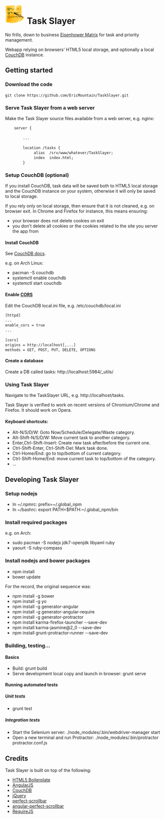 # ![Logo](/img/TaskSlayer.png?raw=true "Logo") Task Slayer

No frills, down to business [Eisenhower Matrix](http://en.wikipedia.org/wiki/Time_management#The_Eisenhower_Method) for task and priority management.

Webapp relying on browsers' HTML5 local storage, and optionally a local [CouchDB](http://couchdb.apache.org/) instance.


## Getting started

### Download the code

````Shell
git clone https://github.com/EricMountain/TaskSlayer.git
````

### Serve Task Slayer from a web server

Make the Task Slayer source files available from a web server, e.g. nginx:

```Nginx
    server {

        ...

        location /tasks {
             alias  /srv/www/whatever/TaskSlayer;
             index  index.html;
        }
```

### Setup CouchDB (optional)

If you install CouchDB, task data will be saved both to HTML5 local
storage and the CouchDB instance on your system, otherwise it will only
be saved to local storage.

If you rely only on local storage, then ensure that it is not cleaned,
e.g. on browser exit.  In Chrome and Firefox for instance, this means
ensuring:
* your browser does not delete cookies on exit
* you don't delete all cookies or the cookies related to the site you
server the app from


#### Install CouchDB

See [CouchDB docs](http://docs.couchdb.org/en/latest/install/index.html).

e.g. on Arch Linux:
* pacman -S couchdb
* systemctl enable couchdb
* systemctl start couchdb

#### Enable [CORS](http://wiki.apache.org/couchdb/CORS)

Edit the CouchDB local.ini file, e.g. /etc/couchdb/local.ini

````
[httpd]
...
enable_cors = true
...

[cors]
origins = http://localhost[,...]
methods = GET, POST, PUT, DELETE, OPTIONS
````

#### Create a database

Create a DB called tasks: http://localhost:5984/_utils/

### Using Task Slayer

Navigate to the TaskSlayer URL, e.g. http://localhost/tasks.

Task Slayer is verified to work on recent versions of Chromium/Chrome
and Firefox.  It should work on Opera.

#### Keyboard shortcuts:

* Alt-N/S/D/W: Goto Now/Schedule/Delegate/Waste category.
* Alt-Shift-N/S/D/W: Move current task to another category.
* Enter,Ctrl-Shift-Insert: Create new task after/before the current one.
* Ctrl-Shift-Enter, Ctrl-Shift-Del: Mark task done.
* Ctrl-Home/End: go to top/bottom of current category.
* Ctrl-Shift-Home/End: move current task to top/bottom of the category.
* ...

## Developing Task Slayer

### Setup nodejs

* In ~/.npmrc: prefix=~/.global_npm
* In ~/bashrc: export PATH=$PATH:~/.global_npm/bin

### Install required packages

e.g. on Arch:

* sudo pacman -S nodejs jdk7-openjdk libyaml ruby
* yaourt -S ruby-compass

### Install nodejs and bower packages

* npm install
* bower update

For the record, the original sequence was:
* npm install -g bower
* npm install -g yo
* npm install -g generator-angular
* npm install -g generator-angular-require
* npm install -g generator-protractor
* npm install karma-firefox-launcher --save-dev
* npm install karma-jasmine@2_0 --save-dev
* npm install grunt-protractor-runner --save-dev

### Building, testing…

#### Basics

* Build: grunt build
* Serve development local copy and launch in browser: grunt serve


#### Running automated tests

##### Unit tests

* grunt test

##### Integration tests

* Start the Selenium server: ./node_modules/.bin/webdriver-manager start
* Open a new terminal and run Protractor: ./node_modules/.bin/protractor protractor.conf.js

## Credits

Task Slayer is built on top of the following:

- [HTML5 Boilerplate](http://html5boilerplate.com)
- [AngularJS](https://angularjs.org/)
- [CouchDB](http://couchdb.apache.org/)
- [jQuery](http://jquery.com/)
- [perfect-scrollbar](http://noraesae.github.io/perfect-scrollbar/)
- [angular-perfect-scrollbar](https://github.com/itsdrewmiller/angular-perfect-scrollbar)
- [RequireJS](http://requirejs.org/)
